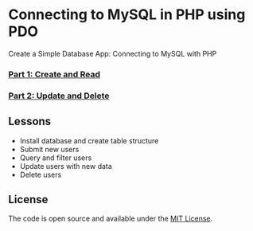 # Connecting to MySQL in PHP using PDO

Create a Simple Database App: Connecting to MySQL with PHP

### [Part 1: Create and Read](https://www.taniarascia.com/create-a-simple-database-app-connecting-to-mysql-with-php/)
### [Part 2: Update and Delete](https://www.taniarascia.com/create-a-simple-crud-database-app-php-update-delete/)

## Lessons

- Install database and create table structure
- Submit new users
- Query and filter users
- Update users with new data
- Delete users

## License

The code is open source and available under the [MIT License](LICENSE.md).
